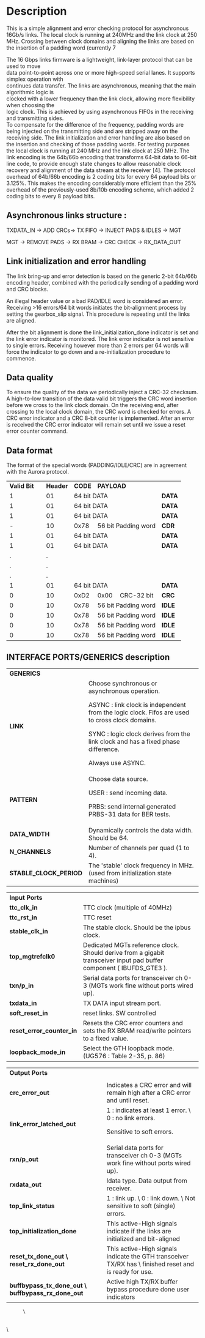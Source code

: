 # Description

This is a simple alignment and error checking protocol for asynchronous 16Gb/s links. The local clock is running at 240MHz and the link clock at 250 MHz. Crossing between clock domains and aligning the links are based on the insertion of a padding word (currently 7

The 16 Gbps links firmware is a lightweight, link-layer protocol that can be used to move \
data point-to-point across one or more high-speed serial lanes. It supports simplex operation with \
continues data transfer. The links are asynchronous, meaning that the main algorithmic logic is \
clocked with a lower frequency than the link clock, allowing more flexibility when choosing the \
logic clock. This is achieved by using asynchronous FIFOs in the receiving and transmitting sides. \
	To compensate for the difference of the frequency, padding words are being injected on the transmitting side and are stripped away on the receiving side. The link initialization and error handling are also based on the insertion and checking of those padding words. For testing purposes the local clock is running at 240 MHz and the link clock at 250 MHz. The link encoding is the 64b/66b encoding that transforms 64-bit data to 66-bit line code, to provide enough state changes to allow reasonable clock recovery and alignment of the data stream at the receiver [4]. The protocol overhead of 64b/66b encoding is 2 coding bits for every 64 payload bits or 3.125%. This makes the encoding considerably more efficient than the 25% overhead of the previously-used 8b/10b encoding scheme, which added 2 coding bits to every 8 payload bits.


## Asynchronous links structure :

TXDATA_IN → ADD CRCs→ TX FIFO → INJECT PADS & IDLES → MGT 

MGT → REMOVE PADS → RX BRAM → CRC CHECK → RX_DATA_OUT


## Link initialization and error handling

The link bring-up and error detection is based on the generic 2-bit 64b/66b encoding header, combined with the periodically sending of a padding word and CRC blocks. 

An illegal header value or a bad PAD/IDLE word is considered an error. Receiving >16 errors/64 bit words initiates the bit-alignment process by setting the gearbox_slip signal. This procedure is repeating until the links are aligned.

After the bit alignment is done the link_initialization_done indicator is set and the link error indicator is monitored. The link error indicator is not sensitive to single errors. Receiving however more than 2 errors per 64 words will force the indicator to go down and a re-initialization procedure to commence.


## Data quality

To ensure the quality of the data we periodically inject a CRC-32 checksum. A high-to-low transition of the data valid bit triggers the CRC word insertion before we cross to the link clock domain. On the receiving end, after crossing to the local clock domain, the CRC word is checked for errors. A CRC error indicator and a CRC 8-bit counter is implemented. After an error is received the CRC error indicator will remain set until we issue a reset error counter command.


## Data format 

The format of the special words (PADDING/IDLE/CRC) are in agreement with the Aurora protocol.  


<table>
  <tr>
   <td><strong>Valid Bit</strong>
   </td>
   <td>
   </td>
   <td><strong>Header</strong>
   </td>
   <td><strong>CODE</strong>
   </td>
   <td colspan="2" ><strong>PAYLOAD</strong>
   </td>
   <td>
   </td>
  </tr>
  <tr>
   <td>1
   </td>
   <td>
   </td>
   <td>01
   </td>
   <td colspan="3" >64 bit DATA
   </td>
   <td><strong>DATA</strong>
   </td>
  </tr>
  <tr>
   <td>1
   </td>
   <td>
   </td>
   <td>01
   </td>
   <td colspan="3" >64 bit DATA
   </td>
   <td><strong>DATA</strong>
   </td>
  </tr>
  <tr>
   <td>1
   </td>
   <td>
   </td>
   <td>01
   </td>
   <td colspan="3" >64 bit DATA
   </td>
   <td><strong>DATA</strong>
   </td>
  </tr>
  <tr>
   <td>-
   </td>
   <td>
   </td>
   <td>10
   </td>
   <td>0x78
   </td>
   <td colspan="2" >56 bit Padding word
   </td>
   <td><strong>CDR</strong>
   </td>
  </tr>
  <tr>
   <td>1
   </td>
   <td>
   </td>
   <td>01
   </td>
   <td colspan="3" >64 bit DATA
   </td>
   <td><strong>DATA</strong>
   </td>
  </tr>
  <tr>
   <td>1
   </td>
   <td>
   </td>
   <td>01
   </td>
   <td colspan="3" >64 bit DATA
   </td>
   <td><strong>DATA</strong>
   </td>
  </tr>
  <tr>
   <td>.
   </td>
   <td>
   </td>
   <td>.
   </td>
   <td colspan="3" >
   </td>
   <td>
   </td>
  </tr>
  <tr>
   <td>.
   </td>
   <td>
   </td>
   <td>.
   </td>
   <td colspan="3" >
   </td>
   <td>
   </td>
  </tr>
  <tr>
   <td>.
   </td>
   <td>
   </td>
   <td>.
   </td>
   <td colspan="3" >
   </td>
   <td>
   </td>
  </tr>
  <tr>
   <td>1
   </td>
   <td>
   </td>
   <td>01
   </td>
   <td colspan="3" >64 bit DATA
   </td>
   <td><strong>DATA</strong>
   </td>
  </tr>
  <tr>
   <td>0
   </td>
   <td>
   </td>
   <td>10
   </td>
   <td>0xD2
   </td>
   <td>0x00
   </td>
   <td>CRC-32 bit
   </td>
   <td><strong>CRC</strong>
   </td>
  </tr>
  <tr>
   <td>0
   </td>
   <td>
   </td>
   <td>10
   </td>
   <td>0x78
   </td>
   <td colspan="2" >56 bit Padding word
   </td>
   <td><strong>IDLE</strong>
   </td>
  </tr>
  <tr>
   <td>0
   </td>
   <td>
   </td>
   <td>10
   </td>
   <td>0x78
   </td>
   <td colspan="2" >56 bit Padding word
   </td>
   <td><strong>IDLE</strong>
   </td>
  </tr>
  <tr>
   <td>0
   </td>
   <td>
   </td>
   <td>10
   </td>
   <td>0x78
   </td>
   <td colspan="2" >56 bit Padding word
   </td>
   <td><strong>IDLE</strong>
   </td>
  </tr>
  <tr>
   <td>0
   </td>
   <td>
   </td>
   <td>10
   </td>
   <td>0x78
   </td>
   <td colspan="2" >56 bit Padding word
   </td>
   <td><strong>IDLE</strong>
   </td>
  </tr>
</table>



## INTERFACE PORTS/GENERICS description


<table>
  <tr>
   <td colspan="2" ><strong>GENERICS</strong>
   </td>
  </tr>
  <tr>
   <td><strong>LINK</strong>
   </td>
   <td>Choose synchronous or asynchronous operation. 
<p>
ASYNC : link clock is independent from the logic clock. Fifos are used to cross clock domains.
<p>
SYNC : logic clock derives from the link clock and has a fixed phase difference.
<p>
Always use ASYNC.
   </td>
  </tr>
  <tr>
   <td><strong>PATTERN</strong>
   </td>
   <td>Choose data source.
<p>
USER :  send incoming data.
<p>
PRBS:  send internal generated PRBS-31 data for BER tests.
   </td>
  </tr>
  <tr>
   <td><strong>DATA_WIDTH</strong>
   </td>
   <td>Dynamically controls the data width. Should be 64.
   </td>
  </tr>
  <tr>
   <td><strong>N_CHANNELS</strong>
   </td>
   <td>Number of channels per quad (1 to 4).
   </td>
  </tr>
  <tr>
   <td><strong>STABLE_CLOCK_PERIOD</strong>
   </td>
   <td>The 'stable' clock frequency in MHz. (used from initialization state machines)
   </td>
  </tr>
</table>



<table>
  <tr>
   <td colspan="2" ><strong>Input Ports</strong>
   </td>
  </tr>
  <tr>
   <td><strong>ttc_clk_in</strong>
   </td>
   <td>TTC clock (multiple of 40MHz)
   </td>
  </tr>
  <tr>
   <td><strong>ttc_rst_in</strong>
   </td>
   <td>TTC reset
   </td>
  </tr>
  <tr>
   <td><strong>stable_clk_in</strong>
   </td>
   <td>The stable clock. Should be the ipbus clock.
   </td>
  </tr>
  <tr>
   <td><strong>top_mgtrefclk0</strong>
   </td>
   <td>Dedicated MGTs reference clock. Should derive from a gigabit transceiver input pad buffer component ( IBUFDS_GTE3 ).
   </td>
  </tr>
  <tr>
   <td><strong>txn/p_in</strong>
   </td>
   <td>Serial data ports for transceiver ch 0-3 (MGTs work fine without ports wired up).
   </td>
  </tr>
  <tr>
   <td><strong>txdata_in</strong>
   </td>
   <td>TX DATA input stream port. 
   </td>
  </tr>
  <tr>
   <td><strong>soft_reset_in</strong>
   </td>
   <td>reset links. SW controlled 
   </td>
  </tr>
  <tr>
   <td><strong>reset_error_counter_in</strong>
   </td>
   <td>Resets the CRC error counters and sets the RX BRAM read/write pointers to a fixed value.
   </td>
  </tr>
  <tr>
   <td><strong>loopback_mode_in</strong>
   </td>
   <td>Select the GTH loopback mode. (UG576 : Table 2-35,  p. 86)
   </td>
  </tr>
</table>



<table>
  <tr>
   <td colspan="2" ><strong>Output Ports</strong>
   </td>
  </tr>
  <tr>
   <td>
   </td>
   <td>
   </td>
  </tr>
  <tr>
   <td><strong>crc_error_out</strong>
   </td>
   <td>Indicates a CRC error and will remain high  after a CRC error and until reset.
   </td>
  </tr>
  <tr>
   <td><strong>link_error_latched_out</strong>
   </td>
   <td>1 : indicates at least 1 error. \
0 : no link errors.
<p>
Sensitive to soft errors.
   </td>
  </tr>
  <tr>
   <td><strong>rxn/p_out</strong>
   </td>
   <td>Serial data ports for transceiver ch 0-3 (MGTs work fine without ports wired up).
   </td>
  </tr>
  <tr>
   <td><strong>rxdata_out</strong>
   </td>
   <td>ldata type. Data output from receiver. 
   </td>
  </tr>
  <tr>
   <td><strong>top_link_status</strong>
   </td>
   <td>1 : link  up. \
0 : link down. \
Not sensitive to soft (single) errors.
   </td>
  </tr>
  <tr>
   <td><strong>top_initialization_done</strong>
   </td>
   <td>This active-High signals indicate if the links are initialized and bit-aligned
   </td>
  </tr>
  <tr>
   <td><strong>reset_tx_done_out \
reset_rx_done_out</strong>
   </td>
   <td>This active-High signals indicate the GTH transceiver TX/RX has \
finished reset and is ready for use.
   </td>
  </tr>
  <tr>
   <td><strong>buffbypass_tx_done_out \
buffbypass_rx_done_out</strong>
   </td>
   <td>Active high TX/RX buffer bypass procedure done user indicators
   </td>
  </tr>
</table>


          \
 \
    \

